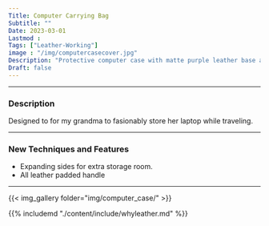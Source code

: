 ```yaml
---
Title: Computer Carrying Bag
Subtitle: ""
Date: 2023-03-01
Lastmod : 
Tags: ["Leather-Working"]
image : "/img/computercasecover.jpg"
Description: "Protective computer case with matte purple leather base and light tan accents."
Draft: false
---
```


---
### Description ###
Designed to for my grandma to fasionably store her laptop while traveling.

---

### New Techniques and Features
* Expanding sides for extra storage room.
* All leather padded handle

---

{{< img_gallery  folder="img/computer_case/" >}}

{{% includemd "./content/include/whyleather.md" %}}  